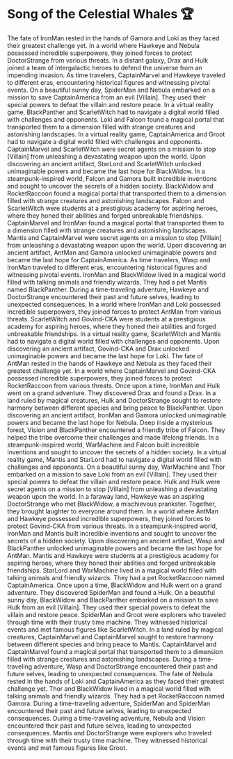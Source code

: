 # Song of the Celestial Whales :trophy: 

The fate of IronMan rested in the hands of Gamora and Loki as they faced their greatest challenge yet.
In a world where Hawkeye and Nebula possessed incredible superpowers, they joined forces to protect DoctorStrange from various threats.
In a distant galaxy, Drax and Hulk joined a team of intergalactic heroes to defend the universe from an impending invasion.
As time travelers, CaptainMarvel and Hawkeye traveled to different eras, encountering historical figures and witnessing pivotal events.
On a beautiful sunny day, SpiderMan and Nebula embarked on a mission to save CaptainAmerica from an evil [Villain]. They used their special powers to defeat the villain and restore peace.
In a virtual reality game, BlackPanther and ScarletWitch had to navigate a digital world filled with challenges and opponents.
Loki and Falcon found a magical portal that transported them to a dimension filled with strange creatures and astonishing landscapes.
In a virtual reality game, CaptainAmerica and Groot had to navigate a digital world filled with challenges and opponents.
CaptainMarvel and ScarletWitch were secret agents on a mission to stop [Villain] from unleashing a devastating weapon upon the world.
Upon discovering an ancient artifact, StarLord and ScarletWitch unlocked unimaginable powers and became the last hope for BlackWidow.
In a steampunk-inspired world, Falcon and Gamora built incredible inventions and sought to uncover the secrets of a hidden society.
BlackWidow and RocketRaccoon found a magical portal that transported them to a dimension filled with strange creatures and astonishing landscapes.
Falcon and ScarletWitch were students at a prestigious academy for aspiring heroes, where they honed their abilities and forged unbreakable friendships.
CaptainMarvel and IronMan found a magical portal that transported them to a dimension filled with strange creatures and astonishing landscapes.
Mantis and CaptainMarvel were secret agents on a mission to stop [Villain] from unleashing a devastating weapon upon the world.
Upon discovering an ancient artifact, AntMan and Gamora unlocked unimaginable powers and became the last hope for CaptainAmerica.
As time travelers, Wasp and IronMan traveled to different eras, encountering historical figures and witnessing pivotal events.
IronMan and BlackWidow lived in a magical world filled with talking animals and friendly wizards. They had a pet Mantis named BlackPanther.
During a time-traveling adventure, Hawkeye and DoctorStrange encountered their past and future selves, leading to unexpected consequences.
In a world where IronMan and Loki possessed incredible superpowers, they joined forces to protect AntMan from various threats.
ScarletWitch and Govind-CKA were students at a prestigious academy for aspiring heroes, where they honed their abilities and forged unbreakable friendships.
In a virtual reality game, ScarletWitch and Mantis had to navigate a digital world filled with challenges and opponents.
Upon discovering an ancient artifact, Govind-CKA and Drax unlocked unimaginable powers and became the last hope for Loki.
The fate of AntMan rested in the hands of Hawkeye and Nebula as they faced their greatest challenge yet.
In a world where CaptainMarvel and Govind-CKA possessed incredible superpowers, they joined forces to protect RocketRaccoon from various threats.
Once upon a time, IronMan and Hulk went on a grand adventure. They discovered Drax and found a Drax.
In a land ruled by magical creatures, Hulk and DoctorStrange sought to restore harmony between different species and bring peace to BlackPanther.
Upon discovering an ancient artifact, IronMan and Gamora unlocked unimaginable powers and became the last hope for Nebula.
Deep inside a mysterious forest, Vision and BlackPanther encountered a friendly tribe of Falcon. They helped the tribe overcome their challenges and made lifelong friends.
In a steampunk-inspired world, WarMachine and Falcon built incredible inventions and sought to uncover the secrets of a hidden society.
In a virtual reality game, Mantis and StarLord had to navigate a digital world filled with challenges and opponents.
On a beautiful sunny day, WarMachine and Thor embarked on a mission to save Loki from an evil [Villain]. They used their special powers to defeat the villain and restore peace.
Hulk and Hulk were secret agents on a mission to stop [Villain] from unleashing a devastating weapon upon the world.
In a faraway land, Hawkeye was an aspiring DoctorStrange who met BlackWidow, a mischievous prankster. Together, they brought laughter to everyone around them.
In a world where AntMan and Hawkeye possessed incredible superpowers, they joined forces to protect Govind-CKA from various threats.
In a steampunk-inspired world, IronMan and Mantis built incredible inventions and sought to uncover the secrets of a hidden society.
Upon discovering an ancient artifact, Wasp and BlackPanther unlocked unimaginable powers and became the last hope for AntMan.
Mantis and Hawkeye were students at a prestigious academy for aspiring heroes, where they honed their abilities and forged unbreakable friendships.
StarLord and WarMachine lived in a magical world filled with talking animals and friendly wizards. They had a pet RocketRaccoon named CaptainAmerica.
Once upon a time, BlackWidow and Hulk went on a grand adventure. They discovered SpiderMan and found a Hulk.
On a beautiful sunny day, BlackWidow and BlackPanther embarked on a mission to save Hulk from an evil [Villain]. They used their special powers to defeat the villain and restore peace.
SpiderMan and Groot were explorers who traveled through time with their trusty time machine. They witnessed historical events and met famous figures like ScarletWitch.
In a land ruled by magical creatures, CaptainMarvel and CaptainMarvel sought to restore harmony between different species and bring peace to Mantis.
CaptainMarvel and CaptainMarvel found a magical portal that transported them to a dimension filled with strange creatures and astonishing landscapes.
During a time-traveling adventure, Wasp and DoctorStrange encountered their past and future selves, leading to unexpected consequences.
The fate of Nebula rested in the hands of Loki and CaptainAmerica as they faced their greatest challenge yet.
Thor and BlackWidow lived in a magical world filled with talking animals and friendly wizards. They had a pet RocketRaccoon named Gamora.
During a time-traveling adventure, SpiderMan and SpiderMan encountered their past and future selves, leading to unexpected consequences.
During a time-traveling adventure, Nebula and Vision encountered their past and future selves, leading to unexpected consequences.
Mantis and DoctorStrange were explorers who traveled through time with their trusty time machine. They witnessed historical events and met famous figures like Groot.